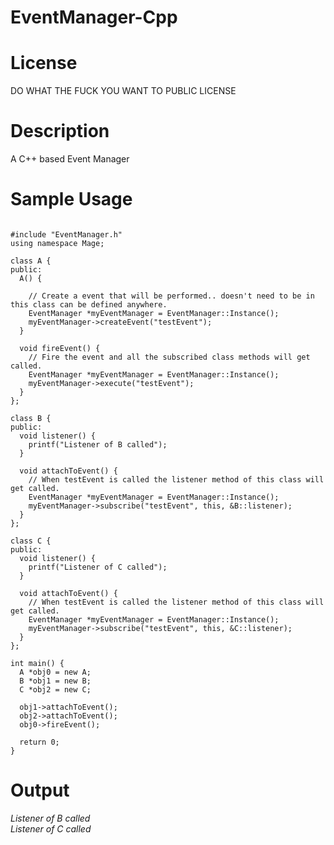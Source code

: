EventManager-Cpp
================

License
=======
DO WHAT THE FUCK YOU WANT TO PUBLIC LICENSE

Description
===========
A C++ based Event Manager


Sample Usage
============
<pre><code>
#include "EventManager.h"
using namespace Mage;

class A {
public:
  A() {
  
    // Create a event that will be performed.. doesn't need to be in this class can be defined anywhere.
    EventManager *myEventManager = EventManager::Instance();
    myEventManager->createEvent("testEvent");
  }
  
  void fireEvent() {
    // Fire the event and all the subscribed class methods will get called.
    EventManager *myEventManager = EventManager::Instance();
    myEventManager->execute("testEvent");
  }
};

class B {
public:
  void listener() {
    printf("Listener of B called");
  }
  
  void attachToEvent() {
    // When testEvent is called the listener method of this class will get called.
    EventManager *myEventManager = EventManager::Instance();
    myEventManager->subscribe("testEvent", this, &B::listener);
  }
};

class C {
public:
  void listener() {
    printf("Listener of C called");
  }
  
  void attachToEvent() {
    // When testEvent is called the listener method of this class will get called.
    EventManager *myEventManager = EventManager::Instance();
    myEventManager->subscribe("testEvent", this, &C::listener);
  }
};

int main() {
  A *obj0 = new A;
  B *obj1 = new B;
  C *obj2 = new C;
  
  obj1->attachToEvent();
  obj2->attachToEvent();
  obj0->fireEvent();
  
  return 0;
}
</code></pre>

Output
======
<em>Listener of B called<br />
Listener of C called</em>
